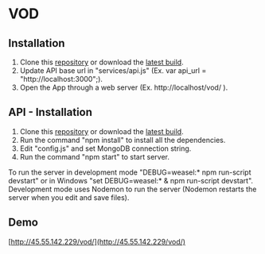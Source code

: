 # VOD


## Installation

1. Clone this [repository](https://github.com/nadeeth/vod.git) or download the [latest build](https://github.com/nadeeth/vod/archive/master.zip).
2. Update API base url in "services/api.js" (Ex. var api_url = "http://localhost:3000";).
3. Open the App through a web server (Ex. http://localhost/vod/ ).


## API - Installation

1. Clone this [repository](https://github.com/nadeeth/vod-api.git) or download the [latest build](https://github.com/nadeeth/vod-api/archive/master.zip).
2. Run the command "npm install" to install all the dependencies.
3. Edit "config.js" and set MongoDB connection string.
4. Run the command "npm start" to start server.

To run the server in development mode "DEBUG=weasel:* npm run-script devstart" or in Windows "set DEBUG=weasel:* & npm run-script devstart". Development mode uses Nodemon to run the server (Nodemon restarts the server when you edit and save files).

## Demo

[http://45.55.142.229/vod/](http://45.55.142.229/vod/)